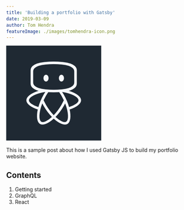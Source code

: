 ```yaml
---
title: 'Building a portfolio with Gatsby'
date: 2019-03-09
author: Tom Hendra
featureImage: ./images/tomhendra-icon.png
---
```


![Robot logo for Tom Hendra brand](./images/tomhendra-icon.png)

This is a sample post about how I used Gatsby JS to build my portfolio website.

## Contents

1. Getting started
2. GraphQL
3. React
